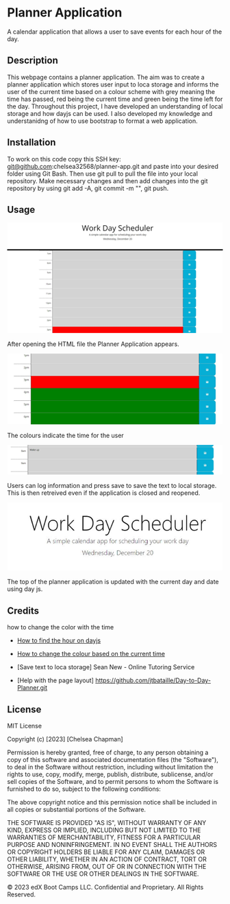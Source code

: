# Planner Application
A calendar application that allows a user to save events for each hour of the day.

## Description
This webpage contains a planner application. The aim was to create a planner application which stores user input to loca storage and informs the user of the current time based on a colour scheme with grey meaning the time has passed, red being the current time and green being the time left for the day. Throughout this project, I have developed an understanding of local storage and how dayjs can be used. I also developed my knowledge and understanidng of how to use bootstrap to format a web application. 

## Installation

To work on this code copy this SSH key: git@github.com:chelsea32568/planner-app.git and paste into your desired folder using Git Bash. Then use git pull to pull the file into your local repository. Make necessary changes and then add changes into the git repository by using git add -A, git commit -m "", git push.

## Usage

![Image of Planner Application webpage](./assets/img/initialPage.JPG)

After opening the HTML file the Planner Application appears.

![Image colour indicating the time. Grey shows time has passed, red shows the present time and green shows the future time.](./assets/img/timeColour.JPG)

The colours indicate the time for the user

!['Wake Up' message saved to local storage on the application'](./assets/img/localStore.JPG)

Users can log information and press save to save the text to local storage. This is then retreived even if the application is closed and reopened. 

![The top of the planner application showing the current date and day](./assets/img/now.JPG)

The top of the planner application is updated with the current day and date using day js.

## Credits

 how to change the color with the time

- [How to find the hour on dayjs](https://day.js.org/docs/en/get-set/get-set)

- [How to change the colour based on the current time](https://stackoverflow.com/questions/59995703/trying-to-change-background-color-based-off-if-the-hour-is-in-the-past-current)

- [Save text to loca storage] Sean New - Online Tutoring Service

- [Help with the page layout] https://github.com/jtbataille/Day-to-Day-Planner.git

## License

MIT License

Copyright (c) [2023] [Chelsea Chapman]

Permission is hereby granted, free of charge, to any person obtaining a copy
of this software and associated documentation files (the "Software"), to deal
in the Software without restriction, including without limitation the rights
to use, copy, modify, merge, publish, distribute, sublicense, and/or sell
copies of the Software, and to permit persons to whom the Software is
furnished to do so, subject to the following conditions:

The above copyright notice and this permission notice shall be included in all
copies or substantial portions of the Software.

THE SOFTWARE IS PROVIDED "AS IS", WITHOUT WARRANTY OF ANY KIND, EXPRESS OR
IMPLIED, INCLUDING BUT NOT LIMITED TO THE WARRANTIES OF MERCHANTABILITY,
FITNESS FOR A PARTICULAR PURPOSE AND NONINFRINGEMENT. IN NO EVENT SHALL THE
AUTHORS OR COPYRIGHT HOLDERS BE LIABLE FOR ANY CLAIM, DAMAGES OR OTHER
LIABILITY, WHETHER IN AN ACTION OF CONTRACT, TORT OR OTHERWISE, ARISING FROM,
OUT OF OR IN CONNECTION WITH THE SOFTWARE OR THE USE OR OTHER DEALINGS IN THE
SOFTWARE.

© 2023 edX Boot Camps LLC. Confidential and Proprietary. All Rights Reserved.
